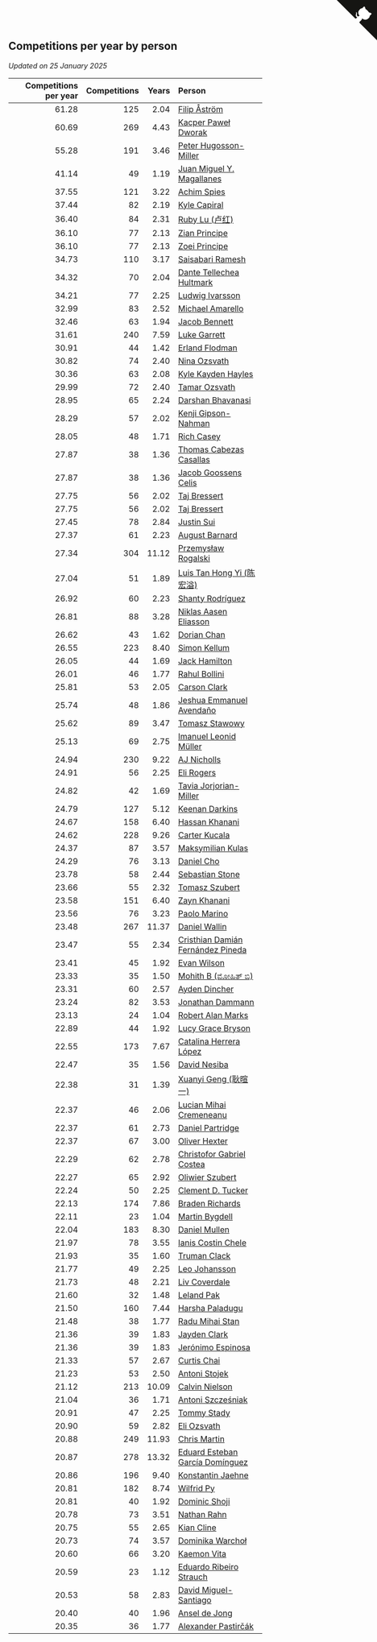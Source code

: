 ## Competitions per year by person

*Updated on 25 January 2025*

| Competitions per year | Competitions | Years | Person |
| ---: | ---: | ---: | :--- |
| 61.28 | 125 | 2.04 | [Filip Åström](https://www.worldcubeassociation.org/persons/2023ASTR01) |
| 60.69 | 269 | 4.43 | [Kacper Paweł Dworak](https://www.worldcubeassociation.org/persons/2020DWOR01) |
| 55.28 | 191 | 3.46 | [Peter Hugosson-Miller](https://www.worldcubeassociation.org/persons/2021HUGO01) |
| 41.14 | 49 | 1.19 | [Juan Miguel Y. Magallanes](https://www.worldcubeassociation.org/persons/2023MAGA09) |
| 37.55 | 121 | 3.22 | [Achim Spies](https://www.worldcubeassociation.org/persons/2021SPIE01) |
| 37.44 | 82 | 2.19 | [Kyle Capiral](https://www.worldcubeassociation.org/persons/2022CAPI02) |
| 36.40 | 84 | 2.31 | [Ruby Lu (卢红)](https://www.worldcubeassociation.org/persons/2022LURU01) |
| 36.10 | 77 | 2.13 | [Zian Principe](https://www.worldcubeassociation.org/persons/2022PRIN08) |
| 36.10 | 77 | 2.13 | [Zoei Principe](https://www.worldcubeassociation.org/persons/2022PRIN09) |
| 34.73 | 110 | 3.17 | [Saisabari Ramesh](https://www.worldcubeassociation.org/persons/2021RAME01) |
| 34.32 | 70 | 2.04 | [Dante Tellechea Hultmark](https://www.worldcubeassociation.org/persons/2023HULT01) |
| 34.21 | 77 | 2.25 | [Ludwig Ivarsson](https://www.worldcubeassociation.org/persons/2022IVAR01) |
| 32.99 | 83 | 2.52 | [Michael Amarello](https://www.worldcubeassociation.org/persons/2022AMAR09) |
| 32.46 | 63 | 1.94 | [Jacob Bennett](https://www.worldcubeassociation.org/persons/2023BENN04) |
| 31.61 | 240 | 7.59 | [Luke Garrett](https://www.worldcubeassociation.org/persons/2017GARR05) |
| 30.91 | 44 | 1.42 | [Erland Flodman](https://www.worldcubeassociation.org/persons/2023FLOD01) |
| 30.82 | 74 | 2.40 | [Nina Ozsvath](https://www.worldcubeassociation.org/persons/2022OZSV03) |
| 30.36 | 63 | 2.08 | [Kyle Kayden Hayles](https://www.worldcubeassociation.org/persons/2022HAYL02) |
| 29.99 | 72 | 2.40 | [Tamar Ozsvath](https://www.worldcubeassociation.org/persons/2022OZSV04) |
| 28.95 | 65 | 2.24 | [Darshan Bhavanasi](https://www.worldcubeassociation.org/persons/2022BHAV01) |
| 28.29 | 57 | 2.02 | [Kenji Gipson-Nahman](https://www.worldcubeassociation.org/persons/2023GIPS01) |
| 28.05 | 48 | 1.71 | [Rich Casey](https://www.worldcubeassociation.org/persons/2023CASE06) |
| 27.87 | 38 | 1.36 | [Thomas Cabezas Casallas](https://www.worldcubeassociation.org/persons/2023CASA08) |
| 27.87 | 38 | 1.36 | [Jacob Goossens Celis](https://www.worldcubeassociation.org/persons/2023CELI06) |
| 27.75 | 56 | 2.02 | [Taj Bressert](https://www.worldcubeassociation.org/persons/2023BRES01) |
| 27.75 | 56 | 2.02 | [Taj Bressert](https://www.worldcubeassociation.org/persons/2023BRES01) |
| 27.45 | 78 | 2.84 | [Justin Sui](https://www.worldcubeassociation.org/persons/2022SUIJ01) |
| 27.37 | 61 | 2.23 | [August Barnard](https://www.worldcubeassociation.org/persons/2022BARN21) |
| 27.34 | 304 | 11.12 | [Przemysław Rogalski](https://www.worldcubeassociation.org/persons/2013ROGA02) |
| 27.04 | 51 | 1.89 | [Luis Tan Hong Yi (陈宏溢)](https://www.worldcubeassociation.org/persons/2023YILU01) |
| 26.92 | 60 | 2.23 | [Shanty Rodríguez](https://www.worldcubeassociation.org/persons/2022CUBI01) |
| 26.81 | 88 | 3.28 | [Niklas Aasen Eliasson](https://www.worldcubeassociation.org/persons/2021ELIA01) |
| 26.62 | 43 | 1.62 | [Dorian Chan](https://www.worldcubeassociation.org/persons/2023DORI01) |
| 26.55 | 223 | 8.40 | [Simon Kellum](https://www.worldcubeassociation.org/persons/2016KELL12) |
| 26.05 | 44 | 1.69 | [Jack Hamilton](https://www.worldcubeassociation.org/persons/2023HAMI08) |
| 26.01 | 46 | 1.77 | [Rahul Bollini](https://www.worldcubeassociation.org/persons/2023BOLL01) |
| 25.81 | 53 | 2.05 | [Carson Clark](https://www.worldcubeassociation.org/persons/2023CLAR02) |
| 25.74 | 48 | 1.86 | [Jeshua Emmanuel Avendaño](https://www.worldcubeassociation.org/persons/2023AVEN01) |
| 25.62 | 89 | 3.47 | [Tomasz Stawowy](https://www.worldcubeassociation.org/persons/2021STAW01) |
| 25.13 | 69 | 2.75 | [Imanuel Leonid Müller](https://www.worldcubeassociation.org/persons/2022MULL02) |
| 24.94 | 230 | 9.22 | [AJ Nicholls](https://www.worldcubeassociation.org/persons/2015NICH04) |
| 24.91 | 56 | 2.25 | [Eli Rogers](https://www.worldcubeassociation.org/persons/2022ROGE05) |
| 24.82 | 42 | 1.69 | [Tavia Jorjorian-Miller](https://www.worldcubeassociation.org/persons/2023JORJ01) |
| 24.79 | 127 | 5.12 | [Keenan Darkins](https://www.worldcubeassociation.org/persons/2019DARK02) |
| 24.67 | 158 | 6.40 | [Hassan Khanani](https://www.worldcubeassociation.org/persons/2018KHAN26) |
| 24.62 | 228 | 9.26 | [Carter Kucala](https://www.worldcubeassociation.org/persons/2015KUCA01) |
| 24.37 | 87 | 3.57 | [Maksymilian Kulas](https://www.worldcubeassociation.org/persons/2021KULA02) |
| 24.29 | 76 | 3.13 | [Daniel Cho](https://www.worldcubeassociation.org/persons/2021CHOD01) |
| 23.78 | 58 | 2.44 | [Sebastian Stone](https://www.worldcubeassociation.org/persons/2022STON09) |
| 23.66 | 55 | 2.32 | [Tomasz Szubert](https://www.worldcubeassociation.org/persons/2022SZUB02) |
| 23.58 | 151 | 6.40 | [Zayn Khanani](https://www.worldcubeassociation.org/persons/2018KHAN28) |
| 23.56 | 76 | 3.23 | [Paolo Marino](https://www.worldcubeassociation.org/persons/2021MARI04) |
| 23.48 | 267 | 11.37 | [Daniel Wallin](https://www.worldcubeassociation.org/persons/2013WALL03) |
| 23.47 | 55 | 2.34 | [Cristhian Damián Fernández Pineda](https://www.worldcubeassociation.org/persons/2022PINE05) |
| 23.41 | 45 | 1.92 | [Evan Wilson](https://www.worldcubeassociation.org/persons/2023WILS11) |
| 23.33 | 35 | 1.50 | [Mohith B (ಮೋಹಿತ್ ಬಿ)](https://www.worldcubeassociation.org/persons/2023BMOH01) |
| 23.31 | 60 | 2.57 | [Ayden Dincher](https://www.worldcubeassociation.org/persons/2022DINC01) |
| 23.24 | 82 | 3.53 | [Jonathan Dammann](https://www.worldcubeassociation.org/persons/2021DAMM01) |
| 23.13 | 24 | 1.04 | [Robert Alan Marks](https://www.worldcubeassociation.org/persons/2024MARK03) |
| 22.89 | 44 | 1.92 | [Lucy Grace Bryson](https://www.worldcubeassociation.org/persons/2023BRYS01) |
| 22.55 | 173 | 7.67 | [Catalina Herrera López](https://www.worldcubeassociation.org/persons/2017LOPE31) |
| 22.47 | 35 | 1.56 | [David Nesiba](https://www.worldcubeassociation.org/persons/2023NESI01) |
| 22.38 | 31 | 1.39 | [Xuanyi Geng (耿暄一)](https://www.worldcubeassociation.org/persons/2023GENG02) |
| 22.37 | 46 | 2.06 | [Lucian Mihai Cremeneanu](https://www.worldcubeassociation.org/persons/2023CREM01) |
| 22.37 | 61 | 2.73 | [Daniel Partridge](https://www.worldcubeassociation.org/persons/2022PART02) |
| 22.37 | 67 | 3.00 | [Oliver Hexter](https://www.worldcubeassociation.org/persons/2022HEXT01) |
| 22.29 | 62 | 2.78 | [Christofor Gabriel Costea](https://www.worldcubeassociation.org/persons/2022COST03) |
| 22.27 | 65 | 2.92 | [Oliwier Szubert](https://www.worldcubeassociation.org/persons/2022SZUB01) |
| 22.24 | 50 | 2.25 | [Clement D. Tucker](https://www.worldcubeassociation.org/persons/2022TUCK09) |
| 22.13 | 174 | 7.86 | [Braden Richards](https://www.worldcubeassociation.org/persons/2017RICH02) |
| 22.11 | 23 | 1.04 | [Martin Bygdell](https://www.worldcubeassociation.org/persons/2024BYGD01) |
| 22.04 | 183 | 8.30 | [Daniel Mullen](https://www.worldcubeassociation.org/persons/2016MULL04) |
| 21.97 | 78 | 3.55 | [Ianis Costin Chele](https://www.worldcubeassociation.org/persons/2021CHEL01) |
| 21.93 | 35 | 1.60 | [Truman Clack](https://www.worldcubeassociation.org/persons/2023CLAC02) |
| 21.77 | 49 | 2.25 | [Leo Johansson](https://www.worldcubeassociation.org/persons/2022JOHA08) |
| 21.73 | 48 | 2.21 | [Liv Coverdale](https://www.worldcubeassociation.org/persons/2022COVE02) |
| 21.60 | 32 | 1.48 | [Leland Pak](https://www.worldcubeassociation.org/persons/2023PAKL02) |
| 21.50 | 160 | 7.44 | [Harsha Paladugu](https://www.worldcubeassociation.org/persons/2017PALA08) |
| 21.48 | 38 | 1.77 | [Radu Mihai Stan](https://www.worldcubeassociation.org/persons/2023STAN09) |
| 21.36 | 39 | 1.83 | [Jayden Clark](https://www.worldcubeassociation.org/persons/2023CLAR13) |
| 21.36 | 39 | 1.83 | [Jerónimo Espinosa](https://www.worldcubeassociation.org/persons/2023ESPI07) |
| 21.33 | 57 | 2.67 | [Curtis Chai](https://www.worldcubeassociation.org/persons/2022CHAI02) |
| 21.23 | 53 | 2.50 | [Antoni Stojek](https://www.worldcubeassociation.org/persons/2022STOJ03) |
| 21.12 | 213 | 10.09 | [Calvin Nielson](https://www.worldcubeassociation.org/persons/2014NIEL03) |
| 21.04 | 36 | 1.71 | [Antoni Szcześniak](https://www.worldcubeassociation.org/persons/2023SZCZ04) |
| 20.91 | 47 | 2.25 | [Tommy Stady](https://www.worldcubeassociation.org/persons/2022STAD01) |
| 20.90 | 59 | 2.82 | [Eli Ozsvath](https://www.worldcubeassociation.org/persons/2022OZSV01) |
| 20.88 | 249 | 11.93 | [Chris Martin](https://www.worldcubeassociation.org/persons/2013MART03) |
| 20.87 | 278 | 13.32 | [Eduard Esteban García Domínguez](https://www.worldcubeassociation.org/persons/2011EDUA01) |
| 20.86 | 196 | 9.40 | [Konstantin Jaehne](https://www.worldcubeassociation.org/persons/2015JAEH01) |
| 20.81 | 182 | 8.74 | [Wilfrid Py](https://www.worldcubeassociation.org/persons/2016PYWI01) |
| 20.81 | 40 | 1.92 | [Dominic Shoji](https://www.worldcubeassociation.org/persons/2023SHOJ01) |
| 20.78 | 73 | 3.51 | [Nathan Rahn](https://www.worldcubeassociation.org/persons/2021RAHN01) |
| 20.75 | 55 | 2.65 | [Kian Cline](https://www.worldcubeassociation.org/persons/2022CLIN01) |
| 20.73 | 74 | 3.57 | [Dominika Warchoł](https://www.worldcubeassociation.org/persons/2021WARC01) |
| 20.60 | 66 | 3.20 | [Kaemon Vita](https://www.worldcubeassociation.org/persons/2021VITA01) |
| 20.59 | 23 | 1.12 | [Eduardo Ribeiro Strauch](https://www.worldcubeassociation.org/persons/2023STRA33) |
| 20.53 | 58 | 2.83 | [David Miguel-Santiago](https://www.worldcubeassociation.org/persons/2022MIGU02) |
| 20.40 | 40 | 1.96 | [Ansel de Jong](https://www.worldcubeassociation.org/persons/2023JONG01) |
| 20.35 | 36 | 1.77 | [Alexander Pastirčák](https://www.worldcubeassociation.org/persons/2023PAST01) |


<a href="https://github.com/jonatanklosko/wca_statistics" class="github-corner" aria-label="View source on Github"><svg width="80" height="80" viewBox="0 0 250 250" style="fill:#151513; color:#fff; position: absolute; top: 0; border: 0; right: 0;" aria-hidden="true"><path d="M0,0 L115,115 L130,115 L142,142 L250,250 L250,0 Z"></path><path d="M128.3,109.0 C113.8,99.7 119.0,89.6 119.0,89.6 C122.0,82.7 120.5,78.6 120.5,78.6 C119.2,72.0 123.4,76.3 123.4,76.3 C127.3,80.9 125.5,87.3 125.5,87.3 C122.9,97.6 130.6,101.9 134.4,103.2" fill="currentColor" style="transform-origin: 130px 106px;" class="octo-arm"></path><path d="M115.0,115.0 C114.9,115.1 118.7,116.5 119.8,115.4 L133.7,101.6 C136.9,99.2 139.9,98.4 142.2,98.6 C133.8,88.0 127.5,74.4 143.8,58.0 C148.5,53.4 154.0,51.2 159.7,51.0 C160.3,49.4 163.2,43.6 171.4,40.1 C171.4,40.1 176.1,42.5 178.8,56.2 C183.1,58.6 187.2,61.8 190.9,65.4 C194.5,69.0 197.7,73.2 200.1,77.6 C213.8,80.2 216.3,84.9 216.3,84.9 C212.7,93.1 206.9,96.0 205.4,96.6 C205.1,102.4 203.0,107.8 198.3,112.5 C181.9,128.9 168.3,122.5 157.7,114.1 C157.9,116.9 156.7,120.9 152.7,124.9 L141.0,136.5 C139.8,137.7 141.6,141.9 141.8,141.8 Z" fill="currentColor" class="octo-body"></path></svg></a><style>.github-corner:hover .octo-arm{animation:octocat-wave 560ms ease-in-out}@keyframes octocat-wave{0%,100%{transform:rotate(0)}20%,60%{transform:rotate(-25deg)}40%,80%{transform:rotate(10deg)}}@media (max-width:500px){.github-corner:hover .octo-arm{animation:none}.github-corner .octo-arm{animation:octocat-wave 560ms ease-in-out}}</style>
